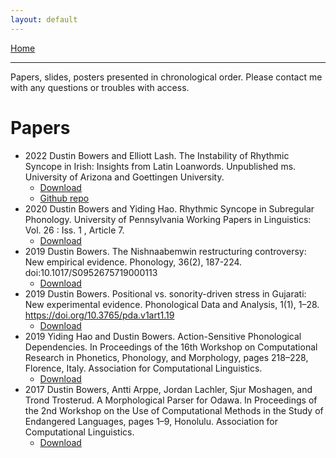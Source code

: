 ```yaml
---
layout: default
---
```

[Home](./index.md)
* * *
Papers, slides, posters presented in chronological order. Please contact me with any questions or troubles with access.

# Papers
- 2022 Dustin Bowers and Elliott Lash. The Instability of Rhythmic Syncope in Irish: Insights from Latin Loanwords. Unpublished ms. University of Arizona and Goettingen University.
  - [Download](./research/BowersLash22LatinLoansInIrish.pdf)
  - [Github repo](https://github.com/bowersd/lat2sgaLoans)
- 2020 Dustin Bowers and Yiding Hao. Rhythmic Syncope in Subregular Phonology. University of Pennsylvania Working Papers in Linguistics: Vol. 26 : Iss. 1 , Article 7.
  - [Download](https://repository.upenn.edu/pwpl/vol26/iss1/7)
- 2019 Dustin Bowers. The Nishnaabemwin restructuring controversy: New empirical evidence. Phonology, 36(2), 187-224. doi:10.1017/S0952675719000113
  - [Download](https://www.cambridge.org/core/journals/phonology/article/abs/nishnaabemwin-restructuring-controversy-new-empirical-evidence/2671061998D22F2B9FC81B78DAE42661#article)
- 2019 Dustin Bowers. Positional vs. sonority-driven stress in Gujarati: New experimental evidence. Phonological Data and Analysis, 1(1), 1–28. https://doi.org/10.3765/pda.v1art1.19
  - [Download](https://phondata.org/index.php/pda/article/view/19/2)
- 2019 Yiding Hao and Dustin Bowers. Action-Sensitive Phonological Dependencies. In Proceedings of the 16th Workshop on Computational Research in Phonetics, Phonology, and Morphology, pages 218–228, Florence, Italy. Association for Computational Linguistics.
  - [Download](https://aclanthology.org/W19-4225.pdf)
- 2017 Dustin Bowers, Antti Arppe, Jordan Lachler, Sjur Moshagen, and Trond Trosterud. A Morphological Parser for Odawa. In Proceedings of the 2nd Workshop on the Use of Computational Methods in the Study of Endangered Languages, pages 1–9, Honolulu. Association for Computational Linguistics.
  - [Download](https://aclanthology.org/W17-0101.pdf)
